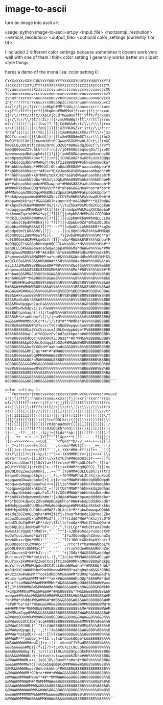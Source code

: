 # image-to-ascii
turn an image into ascii art

usage:
python image-to-ascii-art.py <input_file> <horizontal_resolution> <vertical_resolution> <output_file> <optional color_settings (currently 1 or 0)>

I included 2 different color settings because sometimes it doesnt work very well with one of them
I think color setting 1 generally works better on clipart style things

heres a demo of the mona lisa:
color setting 0:
```LUYYzXUYXzXUUJJUUUUJUCJUYUUYYUUJJCJJJJJUJJUUUUJC
CYXXzXYXzXXYUJUUYXYYUUUYYYYXXXXXYUUYXYYUUXYYXYYJ
JzccczzcczzYUUYYYXzXXXYXXXXzzccczzzzzzzXzcczzzYC
YcvuuvunuvvzzXzzzcczcvvuuvcczcvuuvccvvccvuvczcXU
YcvuunxxxnuuvcccvuvvvunnxxnuvvnxnuvuuvvvuuvvcczY
zvnnxrrxxrxxnnuuunnxnnuvvnnnunxxxuuuuuuunnunvccX
znjjrrrrrrxrrxnuuxrxX0qbbpZCcnxrxnuunnnnnxxxuvcz
zxrjrjfjjrjfjrrrrjn0kph#MM*hdUxjrnnnxxrxrrrrxuvc
cxjfft/fffttjrfffj0kqOda#MWWMoUjfrxxrjffjjrrxxuc
zj\/\//ttt//fjt//XpCnjcCd*M&&Wovffjjjfft/fjrxxuv
cj//\|\//\\/tt/|rZc)]]{\zmoW&WWqf/ttt///ttfjrrnu
nt//|))(((|\|/||Cw/??-?{jCd#W&&#c/t/\\\/\\\tjrxx
x/\t(1{{{)|||\(fqO|]]]]1jXZhM&8&Zxrjjtt//\|/tjrr
Ynruf(1|)1(((((YkC|}]][)/xXm#W&8aCXXnxrf\\\//jxx
0QJYcrrnxt({{{\0oU|)}[|ffxXmM888#m0CYzzr\\\|tncX
bw0JYYUJCUv|11nwomUUtt0CQwwpM&8&Mbw0LJCct\|(tnXC
hm0LCQLOOCUtfjzdomJOrnCuOZUQ*W88&kdqZOwCf|\/rvYY
km0QQ00wmZZYL0Lb*c\f(ru|//jQ#888&abqmqqOn/tjxvUC
kpwmmwwppdbdqbph#z1{1fj{}(vwW888&aqmmwqwUxxnuzUQ
oobbpqmqdkkkkooo*C)))rn))jCbW&88&*bwOO0LUzXJQQQq
#*kbbdpqqdbkh#M#Mqr|rOC|fzZaW8888W#ohkkbwmmwdka*
M#hbbbbbdbbka*#MMhXfrOLcuUmaW888&W*oaaoaahbpba*#
M*kbkbbkhhhaoo**##JxrYQXvJwoW&8%8Woaaaoahbqdh*#M
M*hhhhhaaahhkkh*MWhztnXXJmb*&&8%8Waaahaahhhaah*M
WM#*khaaahkbbdbo*#&hx\cQqkaM&&888Wahbdhhhkhhha#M
W#*#ahhoohkdqmdo#M88awpho*#MWW&88&#aahahhhooah*M
WMW#okkbdpwO00q*MM&%%*h*#*ahaW&8&&Moakhoo*#*oo*M
WMWMokpqmZO0QOqo#M&88kJZdpmZd#&8WW#akpbbbkbpdo**
M*akdpwpppwmmwb#MW&&8kczCCUY0aMWM&&#akdwqOL0wb*#
#kbpwmmbkk*ao*M&&&&WkJnxuunnYd*oo&88WM***OJZwdW&
#hkhpwdkdkW&WM88WW*Ou/|\/\\tuZhkaW8&ModmZCLqpkWW
*aoaqqpqwaMM&M&&W*Ct1{}{{{1\nmdpoWW&MoqXXC0mpbaM
*hkkmmmZqa*oM#&&*wj{]?][[[{|n0pbM&M#MMaOLCCQ0Ob#
*hdkZLL0wbkkoW8MwU(]??][]]{|uZpbWMkbaW#bmQLLCLOa
*ahobmJC0pdkW88kXj}]-??]?]{|uQpbbwOZd*&MabZ0LUCw
abpbbad000qM8&&Of1]??---??[|uQwOCULmkM888M**aqZm
abpdpddmZLb8&&MO\]?]]-__--](uL0QmboM&8%%%&#MMkQ0
obpm0OQCLpW8WWowYf1)[-___?}jJwboMW&8%%%%%%Mo**a*
*q0L00OmkW&8W#kqwOLYr|1{}(uOp*MW&&&8%B%%%%&hba*M
#qOQQQQZ*&&8&obbkdqmOQCCJLwko&8&**M&%%%%%%%Mo#**
&aq0LLLO#&&8&oaaoadwqwqpppaM88&Ma*MWW&8%%%%&*#MW
8MbqmwwdM888&*#M*#kddkhhh*&88&MM##hdhoM8%%%&kkM%
&*qmmmwa&8%%&MWMMM*oa*oa#&%%%8&&WoddkoW%%8%%M*&%
WdQCLC0a&8%88&&WW&WWW#**&8%%%888#addaW%%%88%&*W%
oZLCJJZM&888888W&&&88#*W8%%%%%8&oabo&%%%%8&%&ahW
obqwmwo&&&&8%88&8888&MW&8%%%%%8Mo*#88%%%%%&%8#*M
W*hba#&8&MM&88%88%%8&W&&8%%%%%%WW&%%8%%%B%%%B%88
#ahh#W&&M**M&88888%8&W&8%%%%%%%&8%%%8%%%B%%%%8&8
M**W8&WM#ooM&88888%8W&8%%8%%%%%8BB%88%%BB%%%8&W8
M#&8&W##WM#WW888%%8&W%%%%%%%%%%%BB8&88%BB%%%8&W8
W&&W&&W&WW&8&8%%%%8&8%%%B%BBB%%BBB%8&W8%BB%888W8
888&&#kkaao&88%8%%%%%%%%%B%%B%BBB%88888BBB%88%88
888&Madbdbk*&8&W88%%%%%%%%%%%%B%%%888%%%BB%%%BBB
88&&MkwOpqqwdCucOa&%%%%%%%%%%%%%%%%8&8%BBB%%%BB@
%8&8Mbwdwbdpv1[1\rUwo8%%%%%B%%%%%%8&&%BBBB%%%BB@
8888Whhpahaqn()))|/tnqM%%%%B%%%%%%%88%BBBBBBBBB@
8&88&M*a*aobUnxf\(|\/jcwM%%%%%%%%%%%8%%BBBBBBBB@
&&&&&WWWWMModOCcrt\/|/\t0*W**M#dba*W%%%%%BBBBBBB
8888&8&88W&W#hmYvxrrfvCrnQmQ0wpqwbho&%%B%BBBBBBB
88%%888888&aZYcCUzcucxJd0LOwdppbdpo*M%BBBBBBBBBB
88%%888888aLCurYOQUvzCvCbdZqkkbpo*o##8BBBBBBBBB%
%%%8888888dOUcju0wO0cXZC0aaa**#k*MM&&%BBBBBBBBB%
%88888&8&&pQQUncQddqqJZbOZo#WM&WW&W88%BBBBBBB%B%
%8888888&&hwZYXOboM*oahhodo&8&88%%8%%BBBBBBBB%BB
%8888888&&MhZJqo*##*#*#MW88%%%%%%%%BBBBBBBBB%BBB
888&888&&&&Wbq#MMWWWWW&888%%%%%%%%%BBBBBBB%%%BB@
88&&888&&&8&*hMWW&WWW&88888%%%%%%%%BBBBBBB%BBBB@
%888888&&&&&WW&8&88888%%%%%%%%%%%%%BBBBBBB%BB%B@
%888&88&&&&&&88%88%%%%%%%%%%%%%%%%%BBBBBBB%BB%BB
%%888888888888%%8&8%%%%%%%%%%%%%%%BBBBBBBBBBB%B@
8888888&&&&88%%88&&8888%%%%%%%%%%BBBBBBBBBBBBBB@
8888888&&&8888888&&88888%%%%%8%%%%%B%BBBBBBBBBB@```

color setting 1:
```Yuxrxxxxrjrnucvvvvccczcvvvcuxnuvcvuvvvvvccvvuuvz
zrjjfjrftfjrnnnnxrxnnuuxxxxrjfjjrxxrjrrxnrrrrrxv
uf//ttfttffrxrrrrjffjrrrjjjft///tttttttffttttfru
xt\||\|((|\tfffft/ttt//\|\t/t\\||\\\\\\/\|\tttfx
xt\|(())1)(||\//\|||||()11)|\|())||(||||||\\//tr
j\()1111111)))((())1))(||)1)())11(((((((((((|\/f
j(}}{}}{{{1}}1)))1}1tcCOOLXx\){{{))))))))111)|\t
r){}{[][[}[]]}}[}[)zmJmhaadm0r{[{111{{}{}}{{1)|/
t1}[]--]]]??[[???}zOJuQqkh*ohdj[]}{{}}[]][}{{{)|
t}--__-??-__?]-_-tLj]+{fLda**op|]][[[[??-][}}1)(
/}--_++__+~+--+~}Y1I^^"l1Xpo***L[??---_--?]}}}{)
)]?-~>><<<<~~_++uUi````^<fQko**h/-?_+++-++-?][}{
)-_?~i!!!i<<<+<[Ccl````,<)cma*M#U)}[[--__++_-][}
r(1|]<i~il>>>>>/Zfl^```,i_)Xk*#Mduff()1?++___]{{
YXxf\}[11?<llI~vp/l:^^l><-)XhMMMhCYvrjj}++++_{\j
w0Ynrrrxux\~ii1JdY\\i>xtxYUJh#M#omQUzczt-~~<-)fc
dQYzvccUUun?]}t0dYtu+]f]vc\xd*MM*qmOLC0v?~_?}(xr
pQUYzYY0QCJjcYcOb{!>;+?Iii<xkMWM*bqOQOOJ)_?}{|xu
pmOQL00ZZwwZ0m0mk1,,,~~^^:[YoWMM#dOLLOZ0n)1)(trz
hkqwmOLOmpqppkbpkj:::_?:,~fO*MMWMhwLJCJXujjuXzzQ
oapqwwmOOwwqdookoC+I_cjI>)cw*MWWM#ohbddq0Q0Owpdh
#obqwwqwmqqpbaaahw)<+vj{[\zq*MWWM*akkkkkbdqmqbha
*opqpwwqpdddkhkbkht_~(r)[tUd*MMWM*hbbkkkdqZmdhao
#oddppdbbbddpppba*w1i?)(/XOk#MWWW*bbbbbkbdbkbdho
M*ohddkkbdpqwmmdkh#m?!{xUOpo#MWWW*bpwmpddddddbo*
M*o*bdbhkdpwOLZdkaWWpULmpkhho*#WW#abdpbdddkkbdh*
W#Mohpppwm0CUUOkaoMW&dmbhbqmqo#WMMokkpdkkhohkkho
M#M*hpmO0QLCUJ0bha#MWZfzQLXcLk*M**abwOmwwqwOObhh
#akdqZ0OZm0QL0qha*#MMZ11fj\|nwa*h#MadqZQQYucCZho
odpwZQLmwqhbkhoM#MMoZf]_]]??(Lddd*WW#*hkhzjYLO*W
odpdZLOwZq#M#*WM**dv}iIlill>?cmOq*MMobZCUxuQ0w*#
kpbbQL0LLdooMoWM*bf<:,"",",l?zLCp**#obQttuXJ0mdo
kwmmJJCYQpkb*hM#bY+,^```^^"I-nJ0h#ohoopYunnczXmh
kqOwYuucJmwmb*WaY|I^``````"I?uJOoomOpohZUvuunuXq
kdwbOUxxzQ0m*WMO)~"`````'`"I?rJ0OUcX0k#opOYcnfrJ
pOQOOq0cccCoWM#c<:^``'''```;?rYcrtrYmaMWWabbpLYU
pOQ0L00UYxOWMMac!^````''```;?rvnYOdo#W&&&MkhhZuc
pOCXucuxnQ*W#*bJ\~;:^`````"+jJOda*MW&8888&aqddqd
dUnjxuvYZ*MW*hmLUvj\-!I,"I}cLbo*MMMW88888&#OLwph
hUurxxxzk#MW#dZZw0CXcxjftxJmd#WMhkoM888888&hqkpp
WqYxffrvkMMWMdpddd0CCJCLL0doWWModha**#M&88&*dbk*
Wa0UzXXCoWWWMhhohhm00mqwwkMW&M*oahq0qdaW&&&*O0h&
WkUzzzXw#&8&M***ookbdkbdhM&8&W#M*bO0mp*&&W&&ad*&
#Ouxxrvp#&&&WMM*##***akk#W&&&WWWhpQ0p*&88WM&*do8
bYnrftzoMWW&WWW#MM#MMhh*W&8&&&W#bpOd#8888W#W#wmo
dZLJYJdMM#MW&W&MWWWWMo*MW888&&WobkhMW&888&M&Wkbh
*kqmpaMWMooMW&&WW&&W#*#M&88888&**M&&W&&888&88&WW
odwpa##MokkoMW&WW&&WM##W&&&888&#W&8&W&&888&8&W#M
*kh#M#*ohddo#W&WWW&W*#W8&&&888&W88&WW8888888&W#M
*a#WM*ha*oa**W&W&&&M#&888&8888&888WMMW8888&8WW*W
##M#MM*M#*MWMW8&88WM&8888888888888&M#*W8888&WW#M
&&WMMamZqqdMWW&&&8&&88888888888888WWWM&8%88&&8WM
&&WWoqQO0Omk#WM#W&888888888&8888&&WWW&&8%%8&8%%%
&&WWamUzQCCJQr}1cq#888888888888&&&&MMW88%%8&&%%B
&&WWoOJ0JO0L1"`"I+\YdW888888888888WMM&8%%%888%%B
&&WW#qwQpqpL[;::,;!!?Jo&8888888888&WW&888%88%%%B
WWWWW*hpkpdO/?-<I::Il>}YaW88888&&8&&W&888888%%%B
WWWWWM***oobQvj}~!II:l;!xb*bbok0Opb*&&&88888%%%%
&W&WWWWWW#M#awX|]+<~i[t~_xXnnUCJY0wdM888888%%%%%
&&8&&&&&&WMpz|{f\1[?}+tLxtuYLCC0LCpbo&8888%%%%%%
&&&8&&W&W&qrf]_|vr|[1t]t0LuUmZQCpddkkM8%%8%8888&
8&&&&&WWWW0c/{~]xYun})ctxwqqbbkZbha##W%%%%%8888&
&&WWWWMWWMLxr\-}xQLJU\c0uvdh*o#o*#*MW8%%%%%8888&
&&&&WWWWMMwYc|)v0pabpqmmpCqMMMWW&&W&888%888888%%
&&W&&&WWWMowz/Udkhhkhkho*MW&&88&88888888888888%%
&&WWWWWWWMM*OJh*o*###*#WWW&&&&8888888888888888%%
&WWWW&WMMWWMkwo**##**MMWWWW&&&88&888888888888%%B
&&WWWWWMWWWM#*MWMMMMWW&&8&888888&&88%%%%88&8%8%B
&&&WWWWWWWMMMW&&W&&&88888&&888888888%%%%8%888&8%
&&WWWWWWWWWWWW&&WWW&88&888888888888%%%%%%%8%%8%B
&&&WWWWMMMMWW&&WWMM&&&&&88888&88888%8%%%%%%8%%%%
&&WWWWWMMMWW&&&WMM#WWW&&&&&&&W&&888888888%%88%%%```

